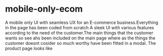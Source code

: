 # mobile-only-ecom
A mobile only UI with seamless UX for an E-commerce business.Everything in the page has been coded from scratch
A sleek UI with various features according to the need of the customer.The main things that the customer wants so see ahs been included on the main page where as the things the customer doesnt cosider so much worthy have been fitted in a modal.
The product page looks like 
